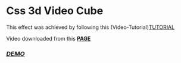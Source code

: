 # Css 3d Video Cube

This effect was achieved by following this (Video-Tutorial)[TUTORIAL](https://www.youtube.com/watch?v=D_8ZhbQQThE)

Video downloaded from this [**PAGE**](https://www.pexels.com/)

### [*DEMO*](https://johamsmc.github.io/css-3d-video-cube/index.html)

